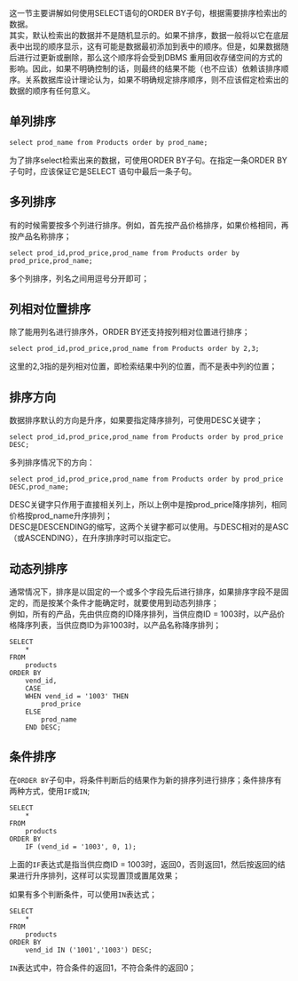 这一节主要讲解如何使用SELECT语句的ORDER BY子句，根据需要排序检索出的数据。  
其实，默认检索出的数据并不是随机显示的。如果不排序，数据一般将以它在底层表中出现的顺序显示，这有可能是数据最初添加到表中的顺序。但是，如果数据随后进行过更新或删除，那么这个顺序将会受到DBMS 重用回收存储空间的方式的影响。因此，如果不明确控制的话，则最终的结果不能（也不应该）依赖该排序顺序。关系数据库设计理论认为，如果不明确规定排序顺序，则不应该假定检索出的数据的顺序有任何意义。

## 单列排序
```
select prod_name from Products order by prod_name;
```
为了排序select检索出来的数据，可使用ORDER BY子句。在指定一条ORDER BY 子句时，应该保证它是SELECT 语句中最后一条子句。

## 多列排序
有的时候需要按多个列进行排序。例如，首先按产品价格排序，如果价格相同，再按产品名称排序；
```
select prod_id,prod_price,prod_name from Products order by prod_price,prod_name;
```
多个列排序，列名之间用逗号分开即可；

## 列相对位置排序
除了能用列名进行排序外，ORDER BY还支持按列相对位置进行排序；
```
select prod_id,prod_price,prod_name from Products order by 2,3;
```
这里的2,3指的是列相对位置，即检索结果中列的位置，而不是表中列的位置；

## 排序方向
数据排序默认的方向是升序，如果要指定降序排列，可使用DESC关键字；
```
select prod_id,prod_price,prod_name from Products order by prod_price DESC;
```
多列排序情况下的方向：
```
select prod_id,prod_price,prod_name from Products order by prod_price DESC,prod_name;
```
DESC关键字只作用于直接相关列上，所以上例中是按prod_price降序排列，相同价格按prod_name升序排列；  
DESC是DESCENDING的缩写，这两个关键字都可以使用。与DESC相对的是ASC（或ASCENDING），在升序排序时可以指定它。

## 动态列排序
通常情况下，排序是以固定的一个或多个字段先后进行排序，如果排序字段不是固定的，而是按某个条件才能确定时，就要使用到动态列排序；  
例如，所有的产品，先由供应商的ID降序排列，当供应商ID = 1003时，以产品价格降序列表，当供应商ID为非1003时，以产品名称降序排列；
```
SELECT
	*
FROM
	products
ORDER BY
	vend_id,
	CASE
	WHEN vend_id = '1003' THEN
		prod_price
	ELSE
		prod_name
	END DESC;
```

## 条件排序
在`ORDER BY`子句中，将条件判断后的结果作为新的排序列进行排序；条件排序有两种方式，使用`IF`或`IN`;
```
SELECT
	*
FROM
	products
ORDER BY
	IF (vend_id = '1003', 0, 1);
```
上面的`IF`表达式是指当供应商ID = 1003时，返回0，否则返回1，然后按返回的结果进行升序排列，这样可以实现置顶或置尾效果；

如果有多个判断条件，可以使用`IN`表达式；
```
SELECT
	*
FROM
	products
ORDER BY
	vend_id IN ('1001','1003') DESC;
```
`IN`表达式中，符合条件的返回1，不符合条件的返回0；
